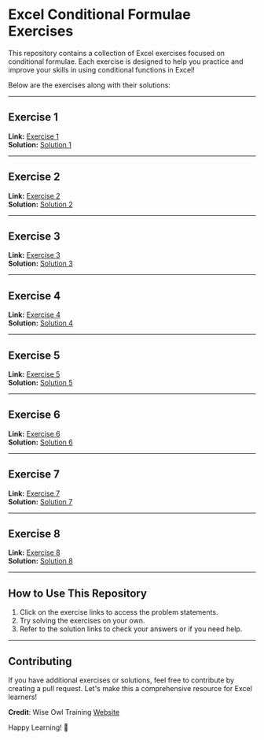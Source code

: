 # Excel Conditional Formulae Exercises

This repository contains a collection of Excel exercises focused on conditional formulae. Each exercise is designed to help you practice and improve your skills in using conditional functions in Excel!

Below are the exercises along with their solutions:

---

## Exercise 1 
**Link:** [Exercise 1](https://www.wiseowl.co.uk/excel/exercises/standard/conditional-formulae/4893/)  
**Solution:** [Solution 1](https://docs.google.com/spreadsheets/d/1PE-esSnI1pwgfkUYRdbCMms8ZTb2d21o/edit?usp=sharing&ouid=103018243033943457596&rtpof=true&sd=true)

---

## Exercise 2
**Link:** [Exercise 2](https://www.wiseowl.co.uk/excel/exercises/standard/conditional-formulae/4941/)  
**Solution:** [Solution 2](https://docs.google.com/spreadsheets/d/1Ke2LXYn0Wt8Jrds_fn_07v3Qtv1GvKkg/edit?usp=sharing&ouid=103018243033943457596&rtpof=true&sd=true)

---

## Exercise 3 
**Link:** [Exercise 3](https://www.wiseowl.co.uk/excel/exercises/standard/conditional-formulae/4942/)  
**Solution:** [Solution 3](https://docs.google.com/spreadsheets/d/1c4pvmeYvfVOWOs7kiJACvSJpu4tn8SmG/edit?usp=sharing&ouid=103018243033943457596&rtpof=true&sd=true)

---

## Exercise 4
**Link:** [Exercise 4](https://www.wiseowl.co.uk/excel/exercises/standard/conditional-formulae/4940/)  
**Solution:** [Solution 4](https://docs.google.com/spreadsheets/d/131Ujdp7ivZ2mJ6Zy4lQ8ynM3mYC4mL_Z/edit?usp=sharing&ouid=103018243033943457596&rtpof=true&sd=true)

---

## Exercise 5
**Link:** [Exercise 5](https://www.wiseowl.co.uk/excel/exercises/standard/conditional-formulae/4943/)  
**Solution:** [Solution 5](https://docs.google.com/spreadsheets/d/1EiqxfHchkOGEaC8vqiZkIqrY-pgdFg5i/edit?usp=sharing&ouid=103018243033943457596&rtpof=true&sd=true)

---

## Exercise 6
**Link:** [Exercise 6](https://www.wiseowl.co.uk/excel/exercises/standard/conditional-formulae/4926/)  
**Solution:** [Solution 6](https://docs.google.com/spreadsheets/d/1K_5mfhyHrN2zMVyXQn5aux9IHui1QP5S/edit?usp=sharing&ouid=103018243033943457596&rtpof=true&sd=true)

---

## Exercise 7
**Link:** [Exercise 7](https://www.wiseowl.co.uk/excel/exercises/standard/conditional-formulae/4936/)  
**Solution:** [Solution 7](https://docs.google.com/spreadsheets/d/16by4ovz6d6_l91WhWCJjNUvcOUyTC_yN/edit?usp=sharing&ouid=103018243033943457596&rtpof=true&sd=true)

---

## Exercise 8
**Link:** [Exercise 8](https://www.wiseowl.co.uk/excel/exercises/standard/conditional-formulae/4927/)  
**Solution:** [Solution 8](https://docs.google.com/spreadsheets/d/1olXk4fiuFWxDfb7CBS6NEyFJ-528AJF9/edit?usp=sharing&ouid=103018243033943457596&rtpof=true&sd=true)

---

## How to Use This Repository
1. Click on the exercise links to access the problem statements.
2. Try solving the exercises on your own.
3. Refer to the solution links to check your answers or if you need help.

---

## Contributing
If you have additional exercises or solutions, feel free to contribute by creating a pull request. Let's make this a comprehensive resource for Excel learners!

**Credit**: Wise Owl Training
[Website](https://www.wiseowl.co.uk/)

Happy Learning! 🚀
